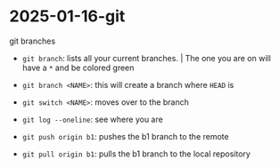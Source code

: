 # 2025-01-16-git
git branches

- `git branch`: lists all your current branches.
| The one you are on will have a `*` and be colored green
- `git branch <NAME>`: this will create a branch <NAME> where `HEAD` is
- `git switch <NAME>`: moves over to the branch <NAME>
- `git log --oneline`: see where you are

- `git push origin b1`: pushes the b1 branch to the remote
- `git pull origin b1`: pulls the b1 branch to the local repository